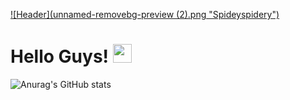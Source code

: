 [![Header](unnamed-removebg-preview (2).png "Spideyspidery")](https://spideyspidery.github.io/)

# Hello Guys! <img src="https://raw.githubusercontent.com/MartinHeinz/MartinHeinz/master/wave.gif" width="30px">
![Anurag's GitHub stats](https://github-readme-stats.vercel.app/api?username=Spideyspidery&show_icons=true)
